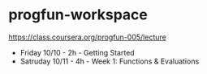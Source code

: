 progfun-workspace
=================

https://class.coursera.org/progfun-005/lecture

- Friday 10/10 - 2h - Getting Started
- Satruday 10/11 - 4h - Week 1: Functions & Evaluations
